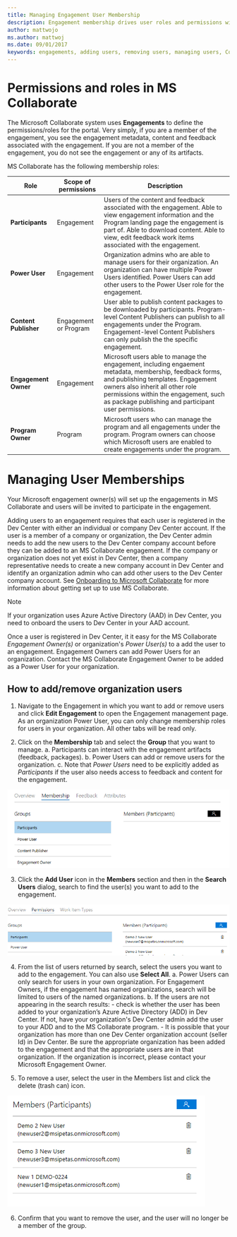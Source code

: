```yaml
---
title: Managing Engagement User Membership
description: Engagement membership drives user roles and permissions within Microsoft Collaborate.  Engagement Owners can assign Power User permissions to individuals from organizations, enabling the user to control the adding/removing of users for the organization. Engagement Owners can managed all user membership for the engagement.   Power Users can only manage their own organization’s users. 
author: mattwojo
ms.author: mattwoj
ms.date: 09/01/2017
keywords: engagements, adding users, removing users, managing users, Collaborate security, Collaborate permissions, Microsoft Connect, SysDev Bug, Dev Center bugs
---
```


# Permissions and roles in MS Collaborate
The Microsoft Collaborate system uses **Engagements** to define the permissions/roles for the portal.  Very simply, if you are a member of the engagement, you see the engagement metadata, content and feedback associated with the engagement.  If you are not a member of the engagement, you do not see the engagement or any of its artifacts.

MS Collaborate has the following membership roles:

Role | Scope of permissions | Description
---------------- | ------------------- | ---------------------------------
**Participants** | Engagement | Users of the content and feedback associated with the engagement. Able to view engagement information and the Program landing page the engagement is part of.  Able to download content.  Able to view, edit feedback work items associated with the engagement.
**Power User** | Engagement | Organization admins who are able to manage users for their organization.  An organization can have multiple Power Users identified.  Power Users can add other users to the Power User role for the engagement.
**Content Publisher** | Engagement or Program | User able to publish content packages to be downloaded by participants.  Program-level Content Publishers can publish to all engagements under the Program.  Engagement-level Content Publishers can only publish the the specific engagement.  
**Engagement Owner** | Engagement | Microsoft users able to manage the engagement, including engaement metadata, membership, feedback forms, and publishing templates.  Engagement owners also inherit all other role permissions within the engagement, such as package publishing and participant user permissions.
**Program Owner** | Program | Microsoft users who can manage the program and all engagements under the program.  Program owners can choose which Microsoft users are enabled to create engagements under the program.


# Managing User Memberships

Your Microsoft engagement owner(s) will set up the engagements in MS Collaborate and users will be invited to participate in the engagement.

Adding users to an engagement requires that each user is registered in the Dev Center with either an individual or company Dev Center account.  If the user is a member of a company or organization, the Dev Center admin needs to add the new users to the Dev Center company account before they can be added to an MS Collaborate engagement. If the company or organization does not yet exist in Dev Center, then a company representative needs to create a new company account in Dev Center and identify an organization admin who can add other users to the Dev Center company account.  See [Onboarding to Microsoft Collaborate](onboarding.md) for more information about getting set up to use MS Collaborate.

> [!NOTE]
> If your organization uses Azure Active Directory (AAD) in Dev Center, you need to onboard the users to Dev Center in your AAD account.

Once a user is registered in Dev Center, it it easy for the MS Collaborate *Engagement Owner(s)* or organization's *Power User(s)* to a add the user to an engagement.  Engagement Owners can add Power Users for an organization.  Contact the MS Collaborate Engagement Owner to be added as a Power User for your organization.

## How to add/remove organization users

1. Navigate to the Engagement in which you want to add or remove users and click **Edit Engagement** to open the Engagement management page. As an organization Power User, you can only change membership roles for users in your organization.  All other tabs will be read only.

2. Click on the **Membership** tab and select the **Group** that you want to manage.
	a. Participants can interact with the engagement artifacts (feedback, packages).
	b. Power Users can add or remove users for the organization.
	c. Note that *Power Users* need to be explicitly added as *Participants* if the user also needs access to feedback and content for the engagement.

![Select a Group](images/Membership-tab.png)

3.	Click the **Add User** icon in the **Members** section and then in the **Search Users** dialog, search to find the user(s) you want to add to the engagement.

![Add a User](images/add-a-user.png)

4. From the list of users returned by search, select the users you want to add to the engagement. You can also use **Select All**.
	a. Power Users can only search for users in your own organization.  For Engagement Owners, if the engagement has named organizations, search will be limited to users of the named organizations.
	b. If the users are not appearing in the search results:
		- check is whether the user has been added to your organization’s Azure Active Directory (ADD) in Dev Center.  If not, have your organization's Dev Center admin add the user to your ADD and to the MS Collaborate program.
		- It is possible that your organization has more than one Dev Center organization account (seller Id) in Dev Center.  Be sure the appropriate organization has been added to the engagement and that the appropriate users are in that organization.  If the organization is incorrect, please contact your Microsoft Engagement Owner.

5.	To remove a user, select the user in the Members list and click the delete (trash can) icon.
 
 ![Remove a User](images/remove-a-user.png)

6.	Confirm that you want to remove the user, and the user will no longer be a member of the group.

